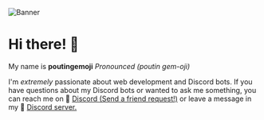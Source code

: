 ![Banner](https://cdn.discordapp.com/attachments/722720878932262952/847376871225294858/maxresdefault.png)

# Hi there! 👋

My name is **poutingemoji** *Pronounced (poutin gem-oji)*

I'm *extremely* passionate about web development and Discord bots. If you have questions about my Discord bots or wanted to ask me something, you can reach me on 💬 [Discord (Send a friend request!)](https://discord.com/users/257641125135908866) or leave a message in my 🏰 [Discord server.](https://discord.com/invite/ywTEbHDgHX)

[website-url]: https://poutingemoji.netlify.app/
